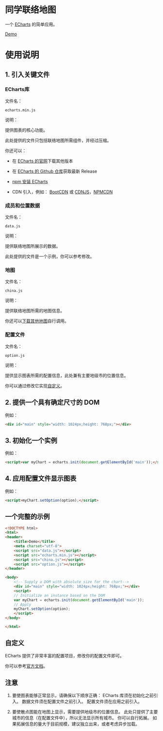 # 同学联络地图

一个 [ECharts](https://github.com/ecomfe/echarts) 的简单应用。

[Demo](https://dn-yvesx.qbox.me/demo/ClassmatesContactMap/demo.html)

# 使用说明

## 1. 引入关键文件

### ECharts库

文件名：

`echarts.min.js`

说明：

提供图表的核心功能。

此处提供的文件只包括联络地图所需组件，并经过压缩。

你还可以：

- 在 [ECharts 的官网](http://echarts.baidu.com/download.html)下载其他版本

- 在 [ECharts 的 Github 仓库](https://github.com/ecomfe/echarts)获取最新 Release

- [npm 安装 ECharts](http://echarts.baidu.com/tutorial.html#%E5%9C%A8%20webpack%20%E4%B8%AD%E4%BD%BF%E7%94%A8%20ECharts)

- CDN 引入，例如： [BootCDN](http://www.bootcdn.cn/echarts/) 或 [CDNJS](https://cdnjs.com/libraries/echarts)，[NPMCDN](https://unpkg.com/echarts@latest/dist/)

### 成员和位置数据

文件名：

`data.js`

说明：

提供联络地图所展示的数据。

此处提供的文件是一个示例，你可以参考修改。

### 地图

文件名：

`china.js`

说明：

提供联络地图所需的地图信息。

你还可以[下载其他地图](http://echarts.baidu.com/download-map.html)自行调用。

### 配置文件

文件名：

`option.js`

说明：

提供显示图表所需的配置信息，此处兼有主要地级市的位置信息。

你可以通过修改它实现[自定义](https://github.com/Yves-X/Classmates-Contact-Map#自定义)。

## 2. 提供一个具有确定尺寸的 DOM

例如：

```html
<div id="main" style="width: 1024px;height: 768px;"></div>
```

## 3. 初始化一个实例

例如：

```html
<script>var myChart = echarts.init(document.getElementById('main'));</script>
```

## 4. 应用配置文件显示图表

例如：

```html
<script>myChart.setOption(option);</script>
```

## 一个完整的示例

```html
<!DOCTYPE html>
<html>
<header>
    <title>Demo</title>
    <meta charset="utf-8">
    <script src="data.js"></script>
    <script src="echarts.min.js"></script>
    <script src="china.js"></script>
    <script src="option.js"></script>
</header>

<body>
    <!-- Supply a DOM with absolute size for the chart-->
    <div id="main" style="width: 1024px;height: 768px;"></div>
    <script>
    // Initialize an instance based on the DOM
    var myChart = echarts.init(document.getElementById('main'));
    // Apply
    myChart.setOption(option);
    </script>
</body>

</html>
```

## 自定义

ECharts 提供了非常丰富的配置项目，修改你的配置文件即可。

你可以参考[官方文档](http://echarts.baidu.com/option.html)。

## 注意

1. 要使图表能够正常显示，请确保以下顺序正确：
ECharts 库须在初始化之前引入。
数据文件须在配置文件之前引入。
配置文件须在应用之前引入。

2. 要使散点图能在地图上显示，需要提供地级市的位置信息。
此处只提供了主要城市的信息（在配置文件中），所以无法显示所有城市。
你可以自行拓展。
如果拓展信息的量大于目前规模，建议独立出来，或者考虑异步加载。